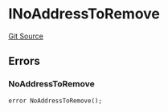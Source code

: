 # INoAddressToRemove
[Git Source](https://github.com/thrackle-io/tron/blob/1a1d6b2809bc510780a53bad6853fa1ef1652aab/src/common/IErrors.sol)


## Errors
### NoAddressToRemove

```solidity
error NoAddressToRemove();
```

